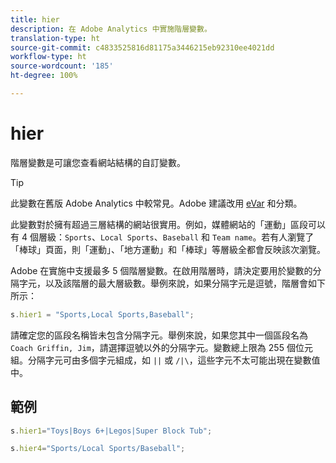 ```yaml
---
title: hier
description: 在 Adobe Analytics 中實施階層變數。
translation-type: ht
source-git-commit: c4833525816d81175a3446215eb92310ee4021dd
workflow-type: ht
source-wordcount: '185'
ht-degree: 100%

---
```



# hier

階層變數是可讓您查看網站結構的自訂變數。

>[!TIP]
>
>此變數在舊版 Adobe Analytics 中較常見。Adobe 建議改用 [eVar](evar.md) 和分類。

此變數對於擁有超過三層結構的網站很實用。例如，媒體網站的「運動」區段可以有 4 個層級：`Sports`、`Local Sports`、`Baseball` 和 `Team name`。若有人瀏覽了「棒球」頁面，則「運動」、「地方運動」和「棒球」等層級全都會反映該次瀏覽。

Adobe 在實施中支援最多 5 個階層變數。在啟用階層時，請決定要用於變數的分隔字元，以及該階層的最大層級數。舉例來說，如果分隔字元是逗號，階層會如下所示：

```js
s.hier1 = "Sports,Local Sports,Baseball";
```

請確定您的區段名稱皆未包含分隔字元。舉例來說，如果您其中一個區段名為 `Coach Griffin, Jim`，請選擇逗號以外的分隔字元。變數總上限為 255 個位元組。分隔字元可由多個字元組成，如 `||` 或 `/|\`，這些字元不太可能出現在變數值中。

## 範例

```js
s.hier1="Toys|Boys 6+|Legos|Super Block Tub";
```

```js
s.hier4="Sports/Local Sports/Baseball";
```
